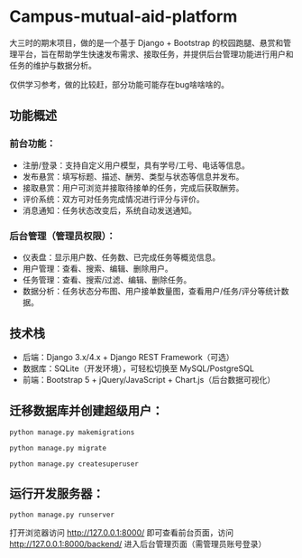 # Campus-mutual-aid-platform
大三时的期末项目，做的是一个基于 Django + Bootstrap 的校园跑腿、悬赏和管理平台，旨在帮助学生快速发布需求、接取任务，并提供后台管理功能进行用户和任务的维护与数据分析。

仅供学习参考，做的比较赶，部分功能可能存在bug啥啥啥的。

## 功能概述
### 前台功能：
- 注册/登录：支持自定义用户模型，具有学号/工号、电话等信息。
- 发布悬赏：填写标题、描述、酬劳、类型与状态等信息并发布。
- 接取悬赏：用户可浏览并接取待接单的任务，完成后获取酬劳。
- 评价系统：双方可对任务完成情况进行评分与评价。
- 消息通知：任务状态改变后，系统自动发送通知。
### 后台管理（管理员权限）：
- 仪表盘：显示用户数、任务数、已完成任务等概览信息。
- 用户管理：查看、搜索、编辑、删除用户。
- 任务管理：查看、搜索/过滤、编辑、删除任务。
- 数据分析：任务状态分布图、用户接单数量图，查看用户/任务/评分等统计数据。

## 技术栈
- 后端：Django 3.x/4.x + Django REST Framework（可选）
- 数据库：SQLite（开发环境），可轻松切换至 MySQL/PostgreSQL
- 前端：Bootstrap 5 + jQuery/JavaScript + Chart.js（后台数据可视化）

## 迁移数据库并创建超级用户：
```
python manage.py makemigrations
```
```
python manage.py migrate
```
```
python manage.py createsuperuser
```

## 运行开发服务器：
```
python manage.py runserver
```
打开浏览器访问 http://127.0.0.1:8000/ 即可查看前台页面，访问 http://127.0.0.1:8000/backend/ 进入后台管理页面（需管理员账号登录）
